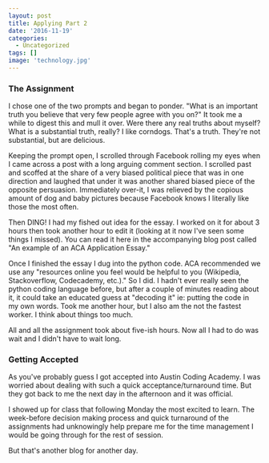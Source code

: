 ```yaml
---
layout: post
title: Applying Part 2
date: '2016-11-19'
categories:
  - Uncategorized
tags: []
image: 'technology.jpg'
---
```




### The Assignment


I chose one of the two prompts and began to ponder. "What is an important truth you believe that very few people agree with you on?" It took me a while to digest this and mull it over. Were there any real truths about myself? What is a substantial truth, really? I like corndogs. That's a truth. They're not substantial, but are delicious.







Keeping the prompt open,  I scrolled through Facebook rolling my eyes when I came across a post with a long arguing comment section. I scrolled past and scoffed at the share of a very biased political piece that was in one direction and laughed that under it was another shared biased piece of the opposite persuasion. Immediately over-it, I was relieved by the copious amount of dog and baby pictures because Facebook knows I literally like those the most often.


Then DING! I had my fished out idea for the essay. I worked on it for about 3 hours then took another hour to edit it (looking at it now I've seen some things I missed). You can read it here in the accompanying blog post called "An example of an ACA Application Essay."





Once I finished the essay I dug into the python code. ACA recommended we use any "resources online you feel would be helpful to you (Wikipedia, Stackoverflow, Codecademy, etc.)." So I did. I hadn't ever really seen the python coding language before, but after a couple of minutes reading about it, it could take an educated guess at "decoding it" ie: putting the code in my own words. Took me another hour, but I also am the not the fastest worker. I think about things too much.

All and all the assignment took about five-ish hours. Now all I had to do was wait and I didn't have to wait long.

### Getting Accepted  


As you've probably guess I got accepted into Austin Coding Academy. I was worried about dealing with such a quick acceptance/turnaround time. But they got back to me the next day in the afternoon and it was official.



I showed up for class that following Monday the most excited to learn. The week-before decision making process and quick turnaround of the assignments had unknowingly help prepare me for the time management I would be going through for the rest of session.

But that's another blog for another day.
